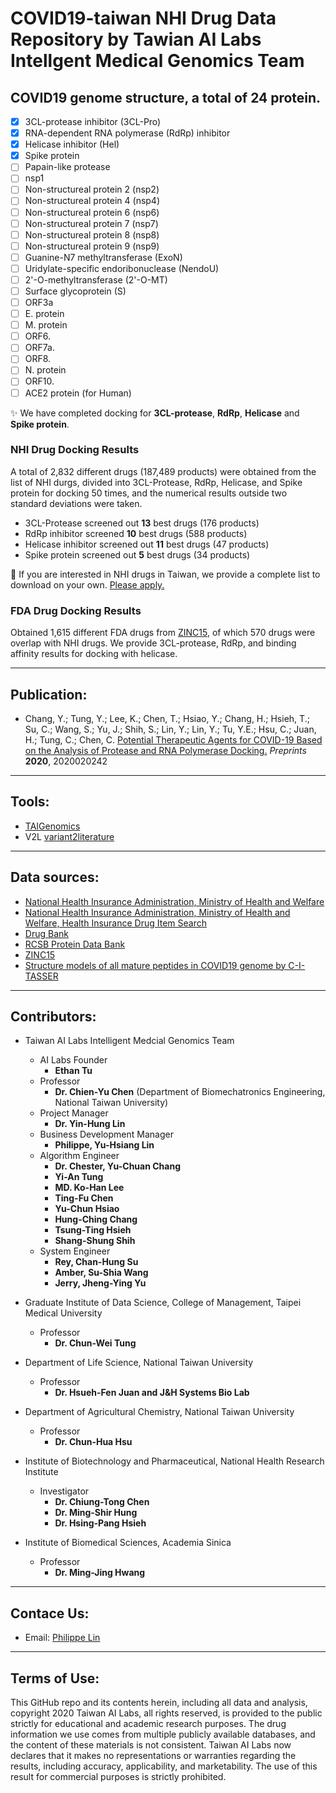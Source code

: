 # COVID19-taiwan NHI Drug Data Repository by Tawian AI Labs Intellgent Medical Genomics Team

## COVID19 genome structure, a total of 24 protein.

- [x] 3CL-protease inhibitor (3CL-Pro)
- [x] RNA-dependent RNA polymerase (RdRp) inhibitor
- [x] Helicase inhibitor (Hel)
- [x] Spike protein
- [ ] Papain-like protease
- [ ] nsp1
- [ ] Non-structureal protein 2 (nsp2)
- [ ] Non-structureal protein 4 (nsp4)
- [ ] Non-structureal protein 6 (nsp6)
- [ ] Non-structureal protein 7 (nsp7)
- [ ] Non-structureal protein 8 (nsp8)
- [ ] Non-structureal protein 9 (nsp9)
- [ ] Guanine-N7 methyltransferase (ExoN)
- [ ] Uridylate-specific endoribonuclease (NendoU)
- [ ] 2'-O-methyltransferase (2'-O-MT)
- [ ] Surface glycoprotein (S)
- [ ] ORF3a
- [ ] E. protein
- [ ] M. protein
- [ ] ORF6.
- [ ] ORF7a.
- [ ] ORF8.
- [ ] N. protein
- [ ] ORF10.
- [ ] ACE2 protein (for Human)

:sparkles: We have completed docking for **3CL-protease**, **RdRp**, **Helicase** and **Spike protein**.

### NHI Drug Docking Results

A total of 2,832 different drugs (187,489 products) were obtained from the list of NHI durgs, divided into 3CL-Protease, RdRp, Helicase, and Spike protein for docking 50 times, and the numerical results outside two standard deviations were taken.

* 3CL-Protease screened out **13** best drugs (176 products)
* RdRp inhibitor screened **10** best drugs (588 products)
* Helicase inhibitor screened out **11** best drugs (47 products)
* Spike protein screened out **5** best drugs (34 products)

:pill: If you are interested in NHI drugs in Taiwan, we provide a complete list to download on your own. [Please apply.](https://forms.gle/62exURZBf2ZLDYuk9)

### FDA Drug Docking Results

Obtained 1,615 different FDA drugs from [ZINC15](http://zinc15.docking.org/), of which 570 drugs were overlap with NHI drugs. We provide 3CL-protease, RdRp, and binding affinity results for docking with helicase.


---
## Publication:

* Chang, Y.; Tung, Y.; Lee, K.; Chen, T.; Hsiao, Y.; Chang, H.; Hsieh, T.; Su, C.; Wang, S.; Yu, J.; Shih, S.; Lin, Y.; Lin, Y.; Tu, Y.E.; Hsu, C.; Juan, H.; Tung, C.; Chen, C. [Potential Therapeutic Agents for COVID-19 Based on the Analysis of Protease and RNA Polymerase Docking.](https://www.preprints.org/manuscript/202002.0242/v2) *Preprints* **2020**, 2020020242

---
## Tools:

* [TAIGenomics](https://www.taigenomics.com/console/wuhan/)
* V2L [variant2literature](https://v2l.taigenomics.com/)

---
## Data sources:

* [National Health Insurance Administration, Ministry of Health and Welfare](https://www.nhi.gov.tw/QueryN/Query1.aspx)
* [National Health Insurance Administration, Ministry of Health and Welfare, Health Insurance Drug Item Search](https://www.nhi.gov.tw/Content_List.aspx?n=238507DCFE832EAE&topn=3FC7D09599D25979)
* [Drug Bank](https://www.drugbank.ca/) 
* [RCSB Protein Data Bank](https://www.rcsb.org/)
* [ZINC15](http://zinc15.docking.org/)
* [Structure models of all mature peptides in COVID19 genome by C-I-TASSER](https://zhanglab.ccmb.med.umich.edu/C-I-TASSER/2019-nCov/)

---
## Contributors:

* Taiwan AI Labs Intelligent Medcial Genomics Team
    * AI Labs Founder
        * **Ethan Tu** 
    * Professor
        * **Dr. Chien-Yu Chen** (Department of Biomechatronics Engineering, National Taiwan University) 
    * Project Manager
        * **Dr. Yin-Hung Lin**
    * Business Development Manager
        * **Philippe, Yu-Hsiang Lin**
    * Algorithm Engineer
        * **Dr. Chester, Yu-Chuan Chang**
        * **Yi-An Tung**
        * **MD. Ko-Han Lee**
        * **Ting-Fu Chen**
        * **Yu-Chun Hsiao**
        * **Hung-Ching Chang**
        * **Tsung-Ting Hsieh**
        * **Shang-Shung Shih**
    * System Engineer
        *  **Rey, Chan-Hung Su**
        *  **Amber, Su-Shia Wang**
        *  **Jerry, Jheng-Ying Yu**

* Graduate Institute of Data Science, College of Management, Taipei Medical University
    * Professor
        * **Dr. Chun-Wei Tung**

* Department of Life Science, National Taiwan University
    * Professor
        * **Dr. Hsueh-Fen Juan and J&H Systems Bio Lab**

* Department of Agricultural Chemistry, National Taiwan University
    * Professor
        * **Dr. Chun-Hua Hsu**

* Institute of Biotechnology and Pharmaceutical, National Health Research Institute
    * Investigator
      * **Dr. Chiung-Tong Chen**
      * **Dr. Ming-Shir Hung**
      * **Dr. Hsing-Pang Hsieh**

* Institute of Biomedical Sciences, Academia Sinica
    * Professor
        * **Dr. Ming-Jing Hwang**

---
## Contace Us:

* Email: [Philippe Lin](philippe.lin@ailabs.tw)

---
## Terms of Use:
This GitHub repo and its contents herein, including all data and analysis, copyright 2020 Taiwan AI Labs, all rights reserved, is provided to the public strictly for educational and academic research purposes. The drug information we use comes from multiple publicly available databases, and the content of these materials is not consistent. Taiwan AI Labs now declares that it makes no representations or warranties regarding the results, including accuracy, applicability, and marketability. The use of this result for commercial purposes is strictly prohibited.